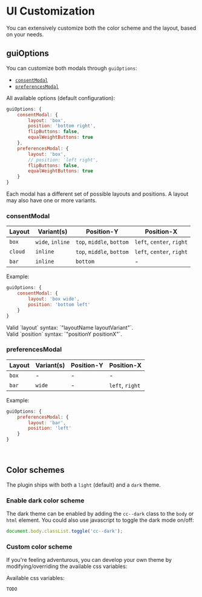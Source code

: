 # UI Customization

You can extensively customize both the color scheme and the layout, based on your needs.


## guiOptions
You can customize both modals through `guiOptions`:

- [`consentModal`](#consentmodal)
- [`preferencesModal`](#preferencesmodal)

All available options (default configuration):
```javascript
guiOptions: {
    consentModal: {
        layout: 'box',
        position: 'bottom right',
        flipButtons: false,
        equalWeightButtons: true
    },
    preferencesModal: {
        layout: 'box',
        // position: 'left right',
        flipButtons: false,
        equalWeightButtons: true
    }
}
```

Each modal has a different set of possible layouts and positions. A layout may also have one or more variants.

### consentModal

| Layout        | Variant(s)      | Position-Y               | Position-X
| ------------- |-----------------|--------------------------|--------------------------
| `box`         | `wide`, `inline`| `top`, `middle`, `bottom`| `left`, `center`, `right`
| `cloud`       | `inline`        | `top`, `middle`, `bottom`| `left`, `center`, `right`
| `bar `        | `inline`        | `bottom`                 | -

Example:
```javascript
guiOptions: {
    consentModal: {
        layout: 'box wide',
        position: 'bottom left'
    }
}
```

<CustomBlock type="warning" title="Note">
Valid `layout` syntax: `"layoutName layoutVariant"`. <br>
Valid `position` syntax: `"positionY positionX"`.

</CustomBlock>

### preferencesModal

| Layout        | Variant(s)      | Position-Y               | Position-X
| ------------- |-----------------|--------------------------|--------------------------
| `box`         | -               | -                        | -
| `bar `        | `wide`          | -                        | `left`, `right`

Example:
```javascript
guiOptions: {
    preferencesModal: {
        layout: 'bar',
        position: 'left'
    }
}
```

<br>

## Color schemes
The plugin ships with both a `light` (default) and a `dark` theme.

### Enable dark color scheme
The dark theme can be enabled by adding the `cc--dark` class to the `body` or  `html` element. You could also use javascript to toggle the dark mode on/off:
```javascript
document.body.classList.toggle('cc--dark');
```

### Custom color scheme
If you're feeling adventurous, you can develop your own theme by modifying/overriding the available css variables:

Available css variables:
```css
TODO
```